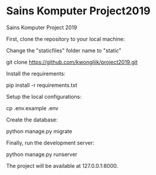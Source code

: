 # Sains Komputer Project2019

Sains Komputer Project 2019

First, clone the repository to your local machine:

Change the "staticfiles" folder name to "static"

git clone https://github.com/kwongliik/project2019.git

Install the requirements:

pip install -r requirements.txt

Setup the local configurations:

cp .env.example .env

Create the database:

python manage.py migrate

Finally, run the development server:

python manage.py runserver

The project will be available at 127.0.0.1:8000.
